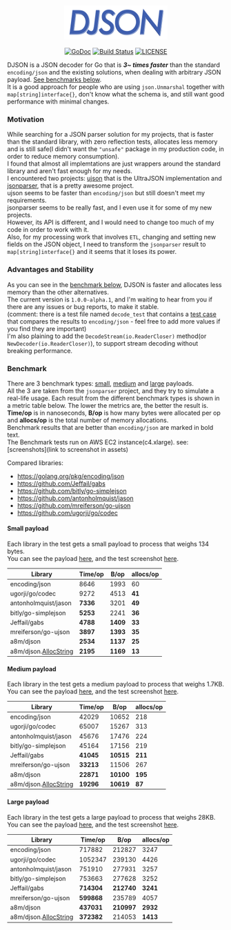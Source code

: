 <p align="center">
<img 
    src="assets/logo.png" width="240" height="78" border="0" alt="DJSON">
<br/><br/>
<a href="https://godoc.org/github.com/a8m/djson"><img src="https://img.shields.io/badge/api-reference-blue.svg?style=flat-square" alt="GoDoc"></a>
<a href="https://travis-ci.org/a8m/djson"><img src="https://img.shields.io/travis/a8m/djson.svg?style=flat-square"
alt="Build Status"></a>
<a href="LICENSE"><img src="https://img.shields.io/badge/license-MIT-blue.svg?style=flat-square" alt="LICENSE"></a>
</p>

DJSON is a JSON decoder for Go that is ___3~ times faster___ than
the standard `encoding/json` and the existing solutions, when dealing with
arbitrary JSON payload. [See benchmarks below](#benchmark).  
It is a good approach for people who are using `json.Unmarshal` together
with `map[string]interface{}`, don't know what the schema is, and still
want good performance with minimal changes.

### Motivation
While searching for a JSON parser solution for my projects, that is faster than the standard library, with zero reflection tests, allocates less memory and is still safe(I didn't want the `"unsafe"` package in my production code, in order to reduce memory consumption).  
I found that almost all implemtations are just wrappers around the standard library
and aren't fast enough for my needs.  
I encountered two projects: [ujson](https://github.com/mreiferson/go-ujson) that is the UltraJSON implementation
and [jsonparser](https://github.com/buger/jsonparser), that is a pretty awesome project.  
ujson seems to be faster than `encoding/json` but still doesn't meet my requirements.  
jsonparser seems to be really fast, and I even use it for some of my new projects.  
However, its API is different, and I would need to change too much of my
code in order to work with it.  
Also, for my processing work that involves `ETL`, changing and setting new
fields on the JSON object, I need to transform the `jsonparser`
result to `map[string]interface{}` and it seems that it loses its power.

### Advantages and Stability
As you can see in the [benchmark below](#benchmark), DJSON is faster and allocates less
memory than the other alternatives.  
The current version is `1.0.0-alpha.1`, and I'm waiting to hear from you
if there are any issues or bug reports, to make it stable.  
(comment: there is a test file named `decode_test` that contains a [test case](https://github.com/a8m/djson/blob/master/decode_test.go#L104) that
compares the results to `encoding/json` - feel free to add more values if you find they are important)  
I'm also plaining to add the `DecodeStream(io.ReaderCloser)` method(or `NewDecoder(io.ReaderCloser)`), to support stream decoding
without breaking performance.


### Benchmark
There are 3 benchmark types: [small](#small-payload), [medium](#medium-payload) and [large](#large-payload) payloads.  
All the 3 are taken from the `jsonparser` project, and they try to simulate a real-life usage. 
Each result from the different benchmark types is shown in a metric table below.
The lower the metrics are, the better the result is.
__Time/op__ is in nanoseconds, __B/op__ is how many bytes were allocated
per op and __allocs/op__ is the total number of memory allocations.  
Benchmark results that are better than `encoding/json` are marked in bold text.  
The Benchmark tests run on AWS EC2 instance(c4.xlarge). see: [screenshots](link
to screenshot in assets)

Compared libraries:
- https://golang.org/pkg/encoding/json
- https://github.com/Jeffail/gabs
- https://github.com/bitly/go-simplejson
- https://github.com/antonholmquist/jason
- https://github.com/mreiferson/go-ujson
- https://github.com/ugorji/go/codec

#### Small payload
Each library in the test gets a small payload to process that weighs 134 bytes.  
You can see the payload [here](https://github.com/a8m/djson/blob/master/benchmark/benchmark_fixture.go#L3), and the test screenshot [here](https://github.com/a8m/djson/blob/master/assets/bench_small.png).

| __Library__                 | __Time/op__   | __B/op__ | __allocs/op__ |
|-----------------------------|-------------- |----------|---------------|
| encoding/json               |    8646       |   1993   |   60          |
| ugorji/go/codec             |    9272       |   4513   |   __41__      |
| antonholmquist/jason        |    __7336__   |   3201   |   __49__      |
| bitly/go-simplejson         |    __5253__   |   2241   |   __36__      |
| Jeffail/gabs                |    __4788__   | __1409__ |   __33__      |
| mreiferson/go-ujson         |    __3897__   | __1393__ |   __35__      |
| a8m/djson                   |    __2534__   | __1137__ |   __25__      |
| a8m/djson.[AllocString][as] |    __2195__   | __1169__ |   __13__      |


#### Medium payload
Each library in the test gets a medium payload to process that weighs 1.7KB.  
You can see the payload [here](https://github.com/a8m/djson/blob/master/benchmark/benchmark_fixture.go#L5), and the test screenshot [here](https://github.com/a8m/djson/blob/master/assets/bench_medium.png).

| __Library__                  | __Time/op__    | __B/op__ | __allocs/op__  |
|------------------------------|----------------|-----------|---------------|
| encoding/json                |    42029       |   10652   |   218         |
| ugorji/go/codec              |    65007       |   15267   |   313         |
| antonholmquist/jason         |    45676       |   17476   |   224         |
| bitly/go-simplejson          |    45164       |   17156   |   219         |
| Jeffail/gabs                 |    __41045__   | __10515__ |   __211__     |
| mreiferson/go-ujson          |    __33213__   |   11506   |   267         |
| a8m/djson                    |    __22871__   | __10100__ |   __195__     |
| a8m/djson.[AllocString][as]  |    __19296__   | __10619__ |   __87__      |

#### Large payload
Each library in the test gets a large payload to process that weighs 28KB.  
You can see the payload [here](https://github.com/a8m/djson/blob/master/benchmark/benchmark_fixture.go#L7), and the test screenshot [here](https://github.com/a8m/djson/blob/master/assets/bench_large.png).

| __Library__                 | __Time/op__    | __B/op__   | __allocs/op__  |
|-----------------------------|----------------|------------|----------------|
| encoding/json               |    717882      |   212827   |   3247         |
| ugorji/go/codec             |    1052347     |   239130   |   4426         |
| antonholmquist/jason        |    751910      |   277931   |   3257         |
| bitly/go-simplejson         |    753663      |   277628   |   3252         |
| Jeffail/gabs                |    __714304__  | __212740__ |   __3241__     |
| mreiferson/go-ujson         |    __599868__  |   235789   |   4057         |
| a8m/djson                   |    __437031__  | __210997__ |   __2932__     |
| a8m/djson.[AllocString][as] |    __372382__  |   214053   |   __1413__     |


[as]: https://github.com/a8m/djson/blob/master/decode.go#L25
